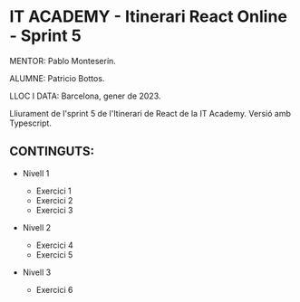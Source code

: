 # IT ACADEMY - Itinerari React Online - Sprint 5

MENTOR: Pablo Monteserín.

ALUMNE: Patricio Bottos. 

LLOC I DATA: Barcelona, gener de 2023.


Lliurament de l'sprint 5 de l'Itinerari de React de la IT Academy. Versió amb Typescript.

## CONTINGUTS:
- Nivell 1
  - Exercici 1
  - Exercici 2
  - Exercici 3

- Nivell 2
  - Exercici 4
  - Exercici 5
  
- Nivell 3  
  - Exercici 6
